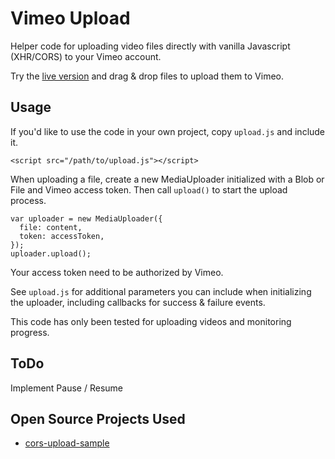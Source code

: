 # Vimeo Upload

Helper code for uploading video files directly with vanilla Javascript (XHR/CORS) to your Vimeo account. 

Try the [live version](http://websemantics.github.io/vimeo-upload/)
and drag & drop files to upload them to Vimeo.

## Usage

If you'd like to use the code in your own project, copy `upload.js` and include it.

    <script src="/path/to/upload.js"></script>
    
When uploading a file, create a new MediaUploader initialized with a Blob or File and Vimeo access token. Then call `upload()` to start the upload process.

    var uploader = new MediaUploader({
      file: content,
      token: accessToken,
    });
    uploader.upload();

Your access token need to be authorized by Vimeo.

See `upload.js` for additional parameters you can include when initializing the uploader, including callbacks for success & failure events.

This code has only been tested for uploading videos and monitoring progress.

## ToDo

Implement Pause / Resume

## Open Source Projects Used

- [cors-upload-sample](https://github.com/googledrive/cors-upload-sample)

